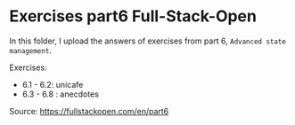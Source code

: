 # Exercises part6 Full-Stack-Open

In this folder, I upload the answers of exercises from part 6, `Advanced state management`.

Exercises:

- 6.1 - 6.2: unicafe 
- 6.3 - 6.8 : anecdotes

Source: https://fullstackopen.com/en/part6